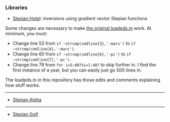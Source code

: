 ### Libraries

* [Slepian Hotel](https://github.com/csdms-contrib/slepian_hotel): inversions using gradient vector Slepian functions



Some changes are necessary to make [the original loadpds.m](https://github.com/csdms-contrib/slepian_hotel/blob/master/MGS/loadpds.m) work. At minimum, you must:

* Change line 53 from `if ~strcmp(cmdline{3},'-mars')` to `if ~strcmp(cmdline{4},'-mars')`.
* Change line 65 from `if ~strcmp(cmdline{6},'-pc')` to `if ~strcmp(cmdline{7},'-pc')`.
* Change line 79 from `for i=5:407%i=1:407` to skip further in. I find the first instance of a year, but you can easily just go 500 lines in.

The loadpds.m in this repository has those edits and comments explaining how stuff works.


---

* [Slepian Alpha](https://github.com/csdms-contrib/slepian_alpha)

---

* [Slepian Golf](https://github.com/csdms-contrib/slepian_golf)